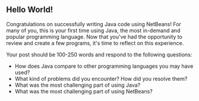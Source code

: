 ## Hello World!

Congratulations on successfully writing Java code using NetBeans!  For many of you, this is your first time using Java, the most in-demand and popular programming language. Now that you've had the opportunity to review and create a few programs, it's time to reflect on this experience.

Your post should be 100-250 words and respond to the following questions:

* How does Java compare to other programming languages you may have used?
* What kind of problems did you encounter? How did you resolve them?
* What was the most challenging part of using Java?
* What was the most challenging part of using NetBeans? 
